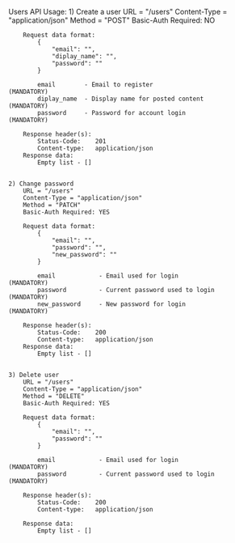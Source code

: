 Users API Usage:
    1) Create a user
        URL = "/users"
        Content-Type = "application/json"
        Method = "POST"
        Basic-Auth Required: NO
        
        Request data format:
            {
                "email": "",
                "diplay_name": "",
                "password": ""
            }
            
            email        - Email to register                    (MANDATORY)
            diplay_name  - Display name for posted content      (MANDATORY)
            password     - Password for account login           (MANDATORY)
            
        Response header(s):
            Status-Code:    201
            Content-type:   application/json 
        Response data:
            Empty list - []
            
            
    2) Change password
        URL = "/users"
        Content-Type = "application/json"
        Method = "PATCH"
        Basic-Auth Required: YES
        
        Request data format:
            {
                "email": "",
                "password": "",
                "new_password": ""
            }
            
            email            - Email used for login               (MANDATORY)
            password         - Current password used to login     (MANDATORY)
            new_password     - New password for login             (MANDATORY)
            
        Response header(s):
            Status-Code:    200
            Content-type:   application/json 
        Response data:
            Empty list - []
            
            
    3) Delete user
        URL = "/users"
        Content-Type = "application/json"
        Method = "DELETE"
        Basic-Auth Required: YES
        
        Request data format:
            {
                "email": "",
                "password": ""
            }

            email            - Email used for login               (MANDATORY)
            password         - Current password used to login     (MANDATORY)
            
        Response header(s):
            Status-Code:    200
            Content-type:   application/json 
            
        Response data:
            Empty list - []
